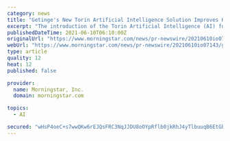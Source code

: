 ```yaml
---
category: news
title: "Getinge's New Torin Artificial Intelligence Solution Improves Hospital Efficiency"
excerpt: "The introduction of the Torin Artificial Intelligence (AI) functionality is designed to improve efficiency in managing schedules for surgical procedures and comes in the wake of a new Getinge survey."
publishedDateTime: 2021-06-10T06:10:00Z
originalUrl: "https://www.morningstar.com/news/pr-newswire/20210610io07143/getinges-new-torin-artificial-intelligence-solution-improves-hospital-efficiency"
webUrl: "https://www.morningstar.com/news/pr-newswire/20210610io07143/getinges-new-torin-artificial-intelligence-solution-improves-hospital-efficiency"
type: article
quality: 12
heat: 12
published: false

provider:
  name: Morningstar, Inc.
  domain: morningstar.com

topics:
  - AI

secured: "wHsP4oeC+s7wwQKw6rEJQsFRC3NqJJDU8oOYpRflb0jkRhJ4yTlbuuqB6EtGbS3dKN6u9QGdTju0BAAtnwTs5vjVcTSi0Rk+yAdSeQLk6B8PUaAMtJ60EF6J6lILG+HmFxAiKcvr2GEcpyw4vl70KK1gjtU0L8JxKfbJIU+9bhUGKpFSXKvl/KII4f3G91B8fRg08spiit1u2wJ9P7wPYJFn3xqa0zR5KlXImQa+Cr16qzenD00L+3tQ6kcTwYvTi8tBh8qvZZLhN/EPuqMXJPzNZ0aHjGzEAYLtl1RG/Up7w9jggRm5gOQBZZKEtNZZoE3mQ3EyufP8ZyAYXeiNW1QqhbVTJIVEoEofYf51igg=;UrWnvkLJBDswIV7Mv6ukcw=="
---
```


